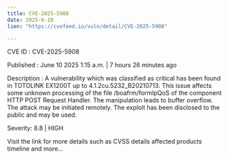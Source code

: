```yaml
---
title: CVE-2025-5908
date: 2025-6-10
lien: "https://cvefeed.io/vuln/detail/CVE-2025-5908"

---
```


CVE ID : CVE-2025-5908

Published :  June 10
2025
1:15 a.m. | 7 hours
26 minutes ago

Description : A vulnerability
which was classified as critical
has been found in TOTOLINK EX1200T up to 4.1.2cu.5232_B20210713. This issue affects some unknown processing of the file /boafrm/formIpQoS of the component HTTP POST Request Handler. The manipulation leads to buffer overflow. The attack may be initiated remotely. The exploit has been disclosed to the public and may be used.

Severity: 8.8 | HIGH

Visit the link for more details
such as CVSS details
affected products
timeline
and more...
